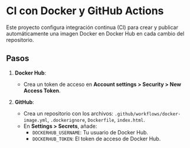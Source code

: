  # CI con Docker y GitHub Actions

Este proyecto configura integración continua (CI) para crear y publicar automáticamente una imagen Docker en Docker Hub en cada cambio del repositorio.

## Pasos

1. **Docker Hub**:  
   - Crea un token de acceso en **Account settings > Security > New Access Token**.

2. **GitHub**:  
   - Crea un repositorio con los archivos: `.github/workflows/docker-image.yml`, `.dockerignore`, `Dockerfile`, `index.html`.
   - En **Settings > Secrets**, añade:
     - `DOCKERHUB_USERNAME`: Tu usuario de Docker Hub.
     - `DOCKERHUB_TOKEN`: El token de acceso de Docker Hub.
